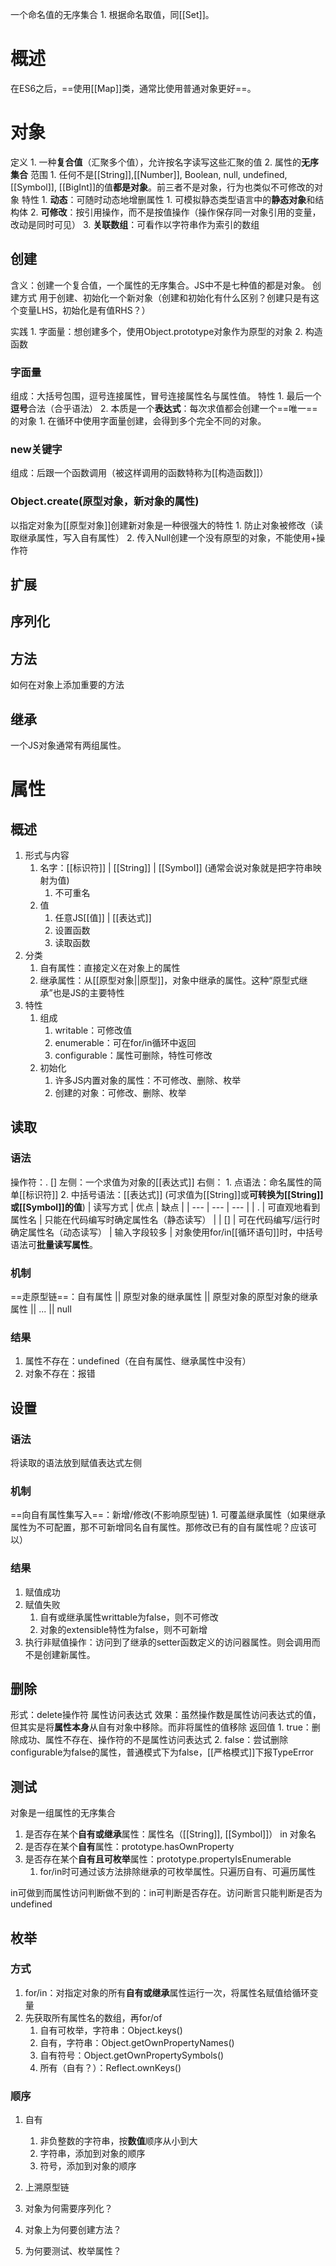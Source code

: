 一个命名值的无序集合
	1. 根据命名取值，同[[Set]]。

# 概述
在ES6之后，==使用[[Map]]类，通常比使用普通对象更好==。
# 对象
定义
	1. 一种**复合值**（汇聚多个值），允许按名字读写这些汇聚的值
	2. 属性的**无序集合**
范围
	1. 任何不是[[String]],[[Number]], Boolean, null, undefined, [[Symbol]], [[BigInt]]的值**都是对象**。前三者不是对象，行为也类似不可修改的对象
特性
	1. **动态**：可随时动态地增删属性
		1. 可模拟静态类型语言中的**静态对象**和结构体
	2. **可修改**：按引用操作，而不是按值操作（操作保存同一对象引用的变量，改动是同时可见）
	3. **关联数组**：可看作以字符串作为索引的数组
## 创建
含义：创建一个复合值，一个属性的无序集合。JS中不是七种值的都是对象。
创建方式
用于创建、初始化一个新对象（创建和初始化有什么区别？创建只是有这个变量LHS，初始化是有值RHS？）

实践
	1. 字面量：想创建多个，使用Object.prototype对象作为原型的对象
	2. 构造函数
### 字面量
组成：大括号包围，逗号连接属性，冒号连接属性名与属性值。
特性
	1. 最后一个**逗号**合法（合乎语法）
	2. 本质是一个**表达式**：每次求值都会创建一个==唯一==的对象
		1. 在循环中使用字面量创建，会得到多个完全不同的对象。
### new关键字
组成：后跟一个函数调用（被这样调用的函数特称为[[构造函数]]）
### Object.create(原型对象，新对象的属性)
以指定对象为[[原型对象]]创建新对象是一种很强大的特性
	1. 防止对象被修改（读取继承属性，写入自有属性）
	2. 传入Null创建一个没有原型的对象，不能使用+操作符
## 扩展
## 序列化
## 方法
如何在对象上添加重要的方法
## 继承
一个JS对象通常有两组属性。
# 属性
## 概述
1. 形式与内容
	1. 名字：[[标识符]] | [[String]] | [[Symbol]] (通常会说对象就是把字符串映射为值)
		1. 不可重名
	2. 值
		1. 任意JS[[值]] | [[表达式]] 
		2. 设置函数
		3. 读取函数
2. 分类
	1. 自有属性：直接定义在对象上的属性
	2. 继承属性：从[[原型对象||原型]]，对象中继承的属性。这种“原型式继承”也是JS的主要特性
3. 特性
	1. 组成
		1. writable：可修改值
		2. enumerable：可在for/in循环中返回
		3. configurable：属性可删除，特性可修改
	2. 初始化
		1. 许多JS内置对象的属性：不可修改、删除、枚举
		2. 创建的对象：可修改、删除、枚举
## 读取
### 语法
操作符：.  []
左侧：一个求值为对象的[[表达式]] 
右侧：
	1. 点语法：命名属性的简单[[标识符]] 
	2. 中括号语法：[[表达式]] (可求值为[[String]]或**可转换为[[String]]或[[Symbol]]的值**)
| 读写方式 | 优点 | 缺点 |
| --- | --- | --- |
| . | 可直观地看到属性名 | 只能在代码编写时确定属性名（静态读写） |
| [] | 可在代码编写/运行时确定属性名（动态读写） | 输入字段较多 |
对象使用for/in[[循环语句]]时，中括号语法可**批量读写属性**。
### 机制
==走原型链==：自有属性 || 原型对象的继承属性 || 原型对象的原型对象的继承属性 ||  ... || null
### 结果
1. 属性不存在：undefined（在自有属性、继承属性中没有）
2. 对象不存在：报错
## 设置
### 语法
将读取的语法放到赋值表达式左侧
### 机制
==向自有属性集写入==：新增/修改(不影响原型链)
	1. 可覆盖继承属性（如果继承属性为不可配置，那不可新增同名自有属性。那修改已有的自有属性呢？应该可以）
### 结果
1. 赋值成功
2. 赋值失败
	1. 自有或继承属性writtable为false，则不可修改
	2. 对象的extensible特性为false，则不可新增
3. 执行非赋值操作：访问到了继承的setter函数定义的访问器属性。则会调用而不是创建新属性。
## 删除
形式：delete操作符 属性访问表达式
效果：虽然操作数是属性访问表达式的值，但其实是将**属性本身**从自有对象中移除。而非将属性的值移除
返回值
	1. true：删除成功、属性不存在、操作符的不是属性访问表达式
	2. false：尝试删除configurable为false的属性，普通模式下为false，[[严格模式]]下报TypeError
## 测试
对象是一组属性的无序集合
1. 是否存在某个**自有或继承**属性：属性名（[[String]], [[Symbol]]） in 对象名
2. 是否存在某个**自有**属性：prototype.hasOwnProperty
3. 是否存在某个**自有且可枚举**属性：prototype.propertyIsEnumerable
	1. for/in时可通过该方法排除继承的可枚举属性。只遍历自有、可遍历属性

in可做到而属性访问判断做不到的：in可判断是否存在。访问断言只能判断是否为undefined
## 枚举
### 方式
1. for/in：对指定对象的所有**自有或继承**属性运行一次，将属性名赋值给循环变量
2. 先获取所有属性名的数组，再for/of
	1. 自有可枚举，字符串：Object.keys()
	2. 自有，字符串：Object.getOwnPropertyNames()
	3. 自有符号：Object.getOwnPropertySymbols()
	4. 所有（自有？）：Reflect.ownKeys()
### 顺序
1. 自有
	1. 非负整数的字符串，按**数值**顺序从小到大
	2. 字符串，添加到对象的顺序
	3. 符号，添加到对象的顺序
2. 上溯原型链

1. 对象为何需要序列化？
2. 对象上为何要创建方法？
3. 为何要测试、枚举属性？